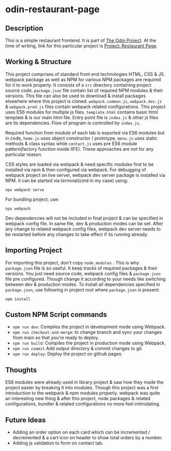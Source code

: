 # odin-restaurant-page

## Description

This is a simple restaurant frontend. It is part of [The Odin Project](https://www.theodinproject.com/). At the time of writing, link for this particular project is [Project: Restaurant Page](https://www.theodinproject.com/lessons/node-path-javascript-restaurant-page).

## Working & Structure

This project comprises of standard front end technologies HTML, CSS & JS. webpack package as well as NPM for various NPM packages are required for it to work properly. It consists of a `src` directory containing project source code. `package.json` file contain list of required NPM modules & their versions. This file can also be used to download & install packages elsewhere where this project is cloned. `webpack.common.js`, `webpack.dev.js` & `webpack.prod.js` files contain webpack related configurations. This project uses ES6 modules for multiple js files. `template.html` contains basic html template & is our main html file. Entry point file is `index.js` & other js files are its dependencies. Flow of program is controlled by `index.js`.

Required function from module of each tab is exported via ES6 modules but in code, `home.js` uses object constructor / prototype, `menu.js` uses static methods & class syntax while `contact.js` uses pre ES6 module pattern(factory function inside IIFE). These approaches are not for any particular reason.

 CSS styles are loaded via webpack & need specific modules first to be installed via npm & then configured via webpack. For debugging of webpack project on live server, webpack dev server package is installed via NPM. it can be started via terminal(cmd in my case) using:

    npx webpack serve

For bundling project, use:

    npx webpack

Dev dependencies will not be included in final project & can be specified in webpack config file. In same file, dev & production modes can be set. After any change to related webpack config files, webpack dev server needs to be restarted before any changes to take effect if its running already.

## Importing Project

For importing this project, don't copy `node_modules` . This is why `package.json` file is so useful. It keep tracks of required packages & their versions. You just need source code, webpack config files & `package.json` file pre configured. Though change it according to your needs like switching between dev & production modes. To install all dependencies specified in `package.json`, use following in project root where `package.json` is present:

    npm install

## Custom NPM Script commands

- `npm run dev`: Compiles the project in development mode using Webpack.
- `npm run checkout-and-merge`: to change branch and sync your changes from main so that you’re ready to deploy.
- `npm run build`: Compiles the project in production mode using Webpack.
- `npm run commit` Add output directory & commit changes to git.
- `npm run deploy`: Deploy the project on github pages.

## Thoughts

ES6 modules were already used in library project & saw how they made the project easier by breaking it into modules. Though this project was a first introduction to the webpack & npm modules properly. webpack was quite an interesting new thing & after this project, node packages & related configurations, bundler & related configurations no more feel intimidating.

## Future Ideas

- Adding an order option on each card which can be incremented / decremented & a cart icon on header to show total orders by a number.
- Adding js validation to form on contact tab.
